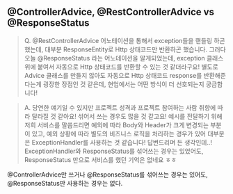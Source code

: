 ## @ControllerAdvice, @RestControllerAdvice vs @ResponseStatus

> Q. @RestControllerAdvice 어노테이션을 통해서 exception들을 핸들링 하곤 했는데, 대부분 ResponseEntity로 Http 상태코드만 반환하곤 했습니다. 그러다 오늘 @ResponseStatus 라는 어노테이션을 알게되었는데, exception 클래스 위에 붙여서 자동으로 Http 상태코드를 반환할 수 있는 것 같더라구요!
별도로 Advice 클래스를 만들지 않아도 자동으로 Http 상태코드 response를 반환해준다는게 굉장한 장점인 것 같은데, 현업에서는 어떤 방식이 더 선호되는지 궁금합니다!

> A. 당연한 얘기일 수 있지만 프로젝트 성격과 프로젝트 참여하는 사람 취향에 따라 달라질 것 같아요! 섞어서 쓰는 경우도 많을 것 같고요!
예시를 전달하기 위해 저희 서비스를 말씀드리면 예외에 따라 Body와 Header가 크게 변경되는 부분이 있고, 예외 상황에 따라 별도의 비즈니스 로직을 처리하는 경우가 있어 대부분은 ExceptionHandler를 사용하는 것 같습니다!
답변드리며 든 생각인데..! ExceptionHandler와 ResponseStatus를 섞어쓰는 경우는 있었어도, ResponseStatus 만으로 서비스를 했던 기억은 없네요 ㅎㅎ

@ControllerAdvice만 쓰거나 @ResponseStatus를 섞어쓰는 경우는 있어도, @ResponseStatus만 사용하는 경우는 없다.
